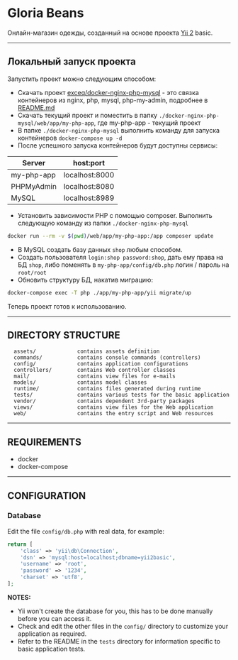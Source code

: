 # Gloria Beans

Онлайн-магазин одежды, созданный на основе проекта [Yii 2](http://www.yiiframework.com/) basic.

______________

Локальный запуск проекта
------------------------
Запустить проект можно следующим способом:
- Скачать проект [exceq/docker-nginx-php-mysql](https://github.com/exceq/docker-nginx-php-mysql) -
это связка контейнеров из nginx, php, mysql, php-my-admin, 
подробнее в [README.md](https://github.com/exceq/docker-nginx-php-mysql/blob/master/README.md)
- Скачать текущий проект и поместить в папку `./docker-nginx-php-mysql/web/app/my-php-app`,
где my-php-app - текущий проект
- В папке `./docker-nginx-php-mysql` выполнить команду для запуска контейнеров `docker-compose up -d`
- После успешного запуска контейнеров будут доступны сервисы:

| Server     | host:port      |
|------------|----------------|
| my-php-app | localhost:8000 |
| PHPMyAdmin | localhost:8080 |
| MySQL      | localhost:8989 |

- Установить зависимости PHP с помощью composer. Выполнить следующую команду из папки `./docker-nginx-php-mysql`
```sh
docker run --rm -v $(pwd)/web/app/my-php-app:/app composer update
```
- В MySQL создать базу данных `shop` любым способом.
- Создать пользователя `login:shop password:shop`, дать ему права на БД `shop`,
либо поменять в `my-php-app/config/db.php` логин / пароль на `root/root`
- Обновить структуру БД, накатив миграцию:
```sh
docker-compose exec -T php ./app/my-php-app/yii migrate/up
```
Теперь проект готов к использованию.

______________


DIRECTORY STRUCTURE
-------------------

      assets/             contains assets definition
      commands/           contains console commands (controllers)
      config/             contains application configurations
      controllers/        contains Web controller classes
      mail/               contains view files for e-mails
      models/             contains model classes
      runtime/            contains files generated during runtime
      tests/              contains various tests for the basic application
      vendor/             contains dependent 3rd-party packages
      views/              contains view files for the Web application
      web/                contains the entry script and Web resources

______________


REQUIREMENTS
------------
- docker
- docker-compose

______________

CONFIGURATION
-------------

### Database

Edit the file `config/db.php` with real data, for example:

```php
return [
    'class' => 'yii\db\Connection',
    'dsn' => 'mysql:host=localhost;dbname=yii2basic',
    'username' => 'root',
    'password' => '1234',
    'charset' => 'utf8',
];
```

**NOTES:**
- Yii won't create the database for you, this has to be done manually before you can access it.
- Check and edit the other files in the `config/` directory to customize your application as required.
- Refer to the README in the `tests` directory for information specific to basic application tests.
